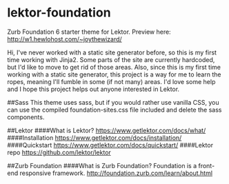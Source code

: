 # lektor-foundation
Zurb Foundation 6 starter theme for Lektor. Preview here: http://w1.hewlohost.com/~joythewizard/

Hi, I've never worked with a static site generator before, so this is my first time working with Jinja2. Some parts of the site are currently hardcoded, but I'd like to move to get rid of those areas. Also, since this is my first time working with a static site generator, this project is a way for me to learn the ropes, meaning I'll fumble in some (if not many) areas. I'd love some help and I hope this project helps out anyone interested in Lektor. 

##Sass
This theme uses sass, but if you would rather use vanilla CSS, you can use the compiled foundation-sites.css file included and delete the sass components. 

##Lektor
####What is Lektor? 
https://www.getlektor.com/docs/what/
####Installation
https://www.getlektor.com/docs/installation/
####Quickstart
https://www.getlektor.com/docs/quickstart/
####Lektor repo
https://github.com/lektor/lektor

##Zurb Foundation
####What is Zurb Foundation? 
Foundation is a front-end responsive framework. 
http://foundation.zurb.com/learn/about.html

